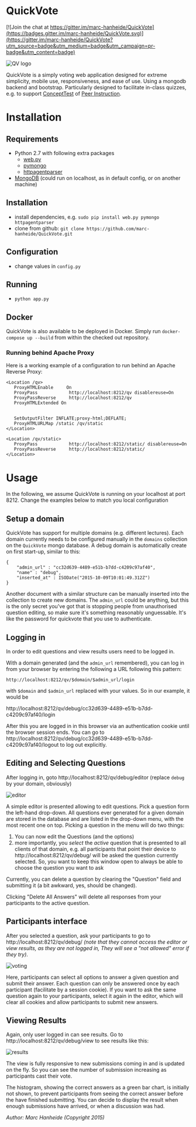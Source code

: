 # QuickVote

[![Join the chat at https://gitter.im/marc-hanheide/QuickVote](https://badges.gitter.im/marc-hanheide/QuickVote.svg)](https://gitter.im/marc-hanheide/QuickVote?utm_source=badge&utm_medium=badge&utm_campaign=pr-badge&utm_content=badge)

![QV logo](resources/qv_logo.png)

QuickVote is a simply voting web application designed for extreme simplicity, mobile use, responsiveness, and ease of use. Using a mongodb backend and bootstrap. Particularly designed to facilitate in-class quizzes, e.g. to support [ConceptTest](http://serc.carleton.edu/introgeo/interactive/conctest.html) of [Peer Instruction](https://en.wikipedia.org/wiki/Peer_instruction).

# Installation

## Requirements

* Python 2.7 with following extra packages
  * [web.py](http://webpy.org/)
  * [pymongo](https://api.mongodb.org/python/current/)
  * [httpagentparser](https://pypi.python.org/pypi/httpagentparser)
* [MongoDB](https://www.mongodb.org/) (could run on localhost, as in default config, or on another machine)

## Installation
* install dependencies, e.g. `sudo pip install web.py pymongo httpagentparser`
* clone from github: `git clone https://github.com/marc-hanheide/QuickVote.git`

## Configuration
* change values in `config.py`

## Running
* `python app.py`

## Docker

QuickVote is also available to be deployed in Docker. Simply run `docker-compose up --build` from within the checked out repository.

### Running behind Apache Proxy

Here is a working example of a configuration to run behind an Apache Reverse Proxy:

```
<Location /qv>
   ProxyHTMLEnable     On
   ProxyPass            http://localhost:8212/qv disablereuse=On
   ProxyPassReverse     http://localhost:8212/qv
   ProxyHTMLExtended On


   SetOutputFilter INFLATE;proxy-html;DEFLATE;
   ProxyHTMLURLMap /static /qv/static
</Location>

<Location /qv/static>
   ProxyPass            http://localhost:8212/static/ disablereuse=On
   ProxyPassReverse     http://localhost:8212/static/
</Location>
```

# Usage

In the following, we assume QuickVote is running on your localhost at port 8212. Change the examples below to match you local configuration

## Setup a domain

QuickVote has support for multiple domains (e.g. different lectures). Each domain currently needs to be configured manually in the `domains` collection on the `QuickVote` mongo database. A debug domain is automatically create on first start-up, similar to this:

```
{
    "admin_url" : "cc32d639-4489-e51b-b7dd-c4209c97af40",
    "name" : "debug",
    "inserted_at" : ISODate("2015-10-09T10:01:49.312Z")
}
```

Another document with a similar structure can be manually inserted into the collection to create new domains. The `admin_url` could be anything, but this is the only secret you've got that is stopping people from unauthorised question editing, so make sure it's something reasonably unguessable. It's like the password for quickvote that you use to authenticate.

## Logging in

In order to edit questions and view results users need to be logged in.

With a domain generated (and the `admin_url` remembered), you can log in from your browser by entering the following a URL following this pattern:

`http://localhost:8212/qv/$domain/$admin_url/login`

with `$domain` and `$admin_url` replaced with your values. So in our example, it would be

http://localhost:8212/qv/debug/cc32d639-4489-e51b-b7dd-c4209c97af40/login

After this you are logged in in this browser via an authentication cookie until the browser session ends. You can go to http://localhost:8212/qv/debug/cc32d639-4489-e51b-b7dd-c4209c97af40/logout to log out explicitly.

## Editing and Selecting Questions

After logging in, goto http://localhost:8212/qv/debug/editor (replace `debug` by your domain, obviously)

![editor](resources/qv_editor.png)

A simple editor is presented allowing to edit questions. Pick a question form the left-hand drop-down. All questions ever generated for a given domain are stored in the database and are listed in the drop-down menu, with the most recent one on top. Picking a question in the menu will do two things:

1. You can now edit the Questions (and the options)
2. more importantly, you *select* the *active* question that is presented to all clients of that domain, e.g. all participants that point their device to http://localhost:8212/qv/debug/ will be asked the question currently selected. So, you want to keep this window open to always be able to choose the question you want to ask

Currently, you can delete a question by clearing the "Question" field and submitting it (a bit awkward, yes, should be changed). 

Clicking "Delete All Answers" will delete all responses from your participants to the active question.

## Participants interface

After you selected a question, ask your participants to go to http://localhost:8212/qv/debug/ *(note that they cannot access the editor or view results, as they are not logged in, They will see a "not allowed" error if they try)*. 

![voting](resources/qv_vote.png)

Here, participants can select all options to answer a given question and submit their answer. 
Each question can only be answered once by each participant (facilitate by a session cookie). If you want to ask the same question again to your participants, select it again in the editor, which will clear all cookies and allow participants to submit new answers.

## Viewing Results

Again, only user logged in can see results. Go to http://localhost:8212/qv/debug/view to see results like this:

![results](resources/qv_results.png)

The view is fully responsive to new submissions coming in and is updated on the fly. So you can see the number of submission increasing as participants cast their vote.

The histogram, showing the correct answers as a green bar chart, is initially not shown, to prevent participants from seeing the correct answer before the have finished submitting. You can decide to display the result when enough submissions have arrived, or when a discussion was had.



*Author: Marc Hanheide (Copyright 2015)*
